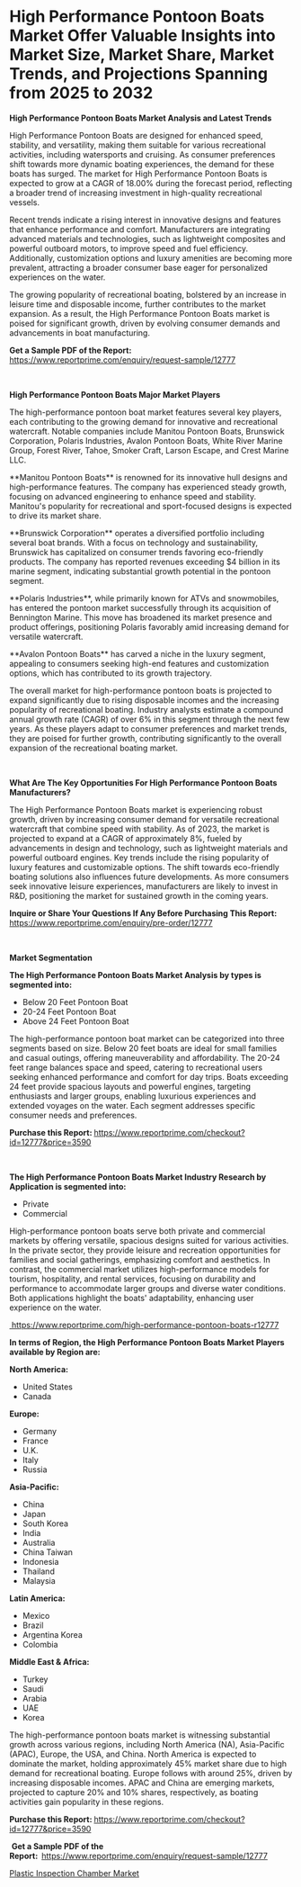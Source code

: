 <p><h1>High Performance Pontoon Boats Market Offer Valuable Insights into Market Size, Market Share, Market Trends, and Projections Spanning from 2025 to 2032</h1></p><p><strong>High Performance Pontoon Boats Market Analysis and Latest Trends</strong></p>
<p><p>High Performance Pontoon Boats are designed for enhanced speed, stability, and versatility, making them suitable for various recreational activities, including watersports and cruising. As consumer preferences shift towards more dynamic boating experiences, the demand for these boats has surged. The market for High Performance Pontoon Boats is expected to grow at a CAGR of 18.00% during the forecast period, reflecting a broader trend of increasing investment in high-quality recreational vessels.</p><p>Recent trends indicate a rising interest in innovative designs and features that enhance performance and comfort. Manufacturers are integrating advanced materials and technologies, such as lightweight composites and powerful outboard motors, to improve speed and fuel efficiency. Additionally, customization options and luxury amenities are becoming more prevalent, attracting a broader consumer base eager for personalized experiences on the water.</p><p>The growing popularity of recreational boating, bolstered by an increase in leisure time and disposable income, further contributes to the market expansion. As a result, the High Performance Pontoon Boats market is poised for significant growth, driven by evolving consumer demands and advancements in boat manufacturing.</p></p>
<p><strong>Get a Sample PDF of the Report:&nbsp;</strong> <a href="https://www.reportprime.com/enquiry/request-sample/12777?utm_campaign=2563&utm_medium=2&utm_source=Github&utm_content=ia&utm_term=19032025&utm_id=high-performance-pontoon-boats">https://www.reportprime.com/enquiry/request-sample/12777</a></p>
<p>&nbsp;</p>
<p><strong>High Performance Pontoon Boats Major Market Players</strong></p>
<p><p>The high-performance pontoon boat market features several key players, each contributing to the growing demand for innovative and recreational watercraft. Notable companies include Manitou Pontoon Boats, Brunswick Corporation, Polaris Industries, Avalon Pontoon Boats, White River Marine Group, Forest River, Tahoe, Smoker Craft, Larson Escape, and Crest Marine LLC.</p><p>**Manitou Pontoon Boats** is renowned for its innovative hull designs and high-performance features. The company has experienced steady growth, focusing on advanced engineering to enhance speed and stability. Manitou's popularity for recreational and sport-focused designs is expected to drive its market share.</p><p>**Brunswick Corporation** operates a diversified portfolio including several boat brands. With a focus on technology and sustainability, Brunswick has capitalized on consumer trends favoring eco-friendly products. The company has reported revenues exceeding $4 billion in its marine segment, indicating substantial growth potential in the pontoon segment.</p><p>**Polaris Industries**, while primarily known for ATVs and snowmobiles, has entered the pontoon market successfully through its acquisition of Bennington Marine. This move has broadened its market presence and product offerings, positioning Polaris favorably amid increasing demand for versatile watercraft. </p><p>**Avalon Pontoon Boats** has carved a niche in the luxury segment, appealing to consumers seeking high-end features and customization options, which has contributed to its growth trajectory. </p><p>The overall market for high-performance pontoon boats is projected to expand significantly due to rising disposable incomes and the increasing popularity of recreational boating. Industry analysts estimate a compound annual growth rate (CAGR) of over 6% in this segment through the next few years. As these players adapt to consumer preferences and market trends, they are poised for further growth, contributing significantly to the overall expansion of the recreational boating market.</p></p>
<p>&nbsp;</p>
<p><strong>What Are The Key Opportunities For High Performance Pontoon Boats Manufacturers?</strong></p>
<p><p>The High Performance Pontoon Boats market is experiencing robust growth, driven by increasing consumer demand for versatile recreational watercraft that combine speed with stability. As of 2023, the market is projected to expand at a CAGR of approximately 8%, fueled by advancements in design and technology, such as lightweight materials and powerful outboard engines. Key trends include the rising popularity of luxury features and customizable options. The shift towards eco-friendly boating solutions also influences future developments. As more consumers seek innovative leisure experiences, manufacturers are likely to invest in R&D, positioning the market for sustained growth in the coming years.</p></p>
<p><strong>Inquire or Share Your Questions If Any Before Purchasing This Report:</strong> <a href="https://www.reportprime.com/enquiry/pre-order/12777?utm_campaign=2563&utm_medium=2&utm_source=Github&utm_content=ia&utm_term=19032025&utm_id=high-performance-pontoon-boats">https://www.reportprime.com/enquiry/pre-order/12777</a></p>
<p>&nbsp;</p>
<p><strong>Market Segmentation</strong></p>
<p><strong>The High Performance Pontoon Boats Market Analysis by types is segmented into:</strong></p>
<p><ul><li>Below 20 Feet Pontoon Boat</li><li>20-24 Feet Pontoon Boat</li><li>Above 24 Feet Pontoon Boat</li></ul></p>
<p><p>The high-performance pontoon boat market can be categorized into three segments based on size. Below 20 feet boats are ideal for small families and casual outings, offering maneuverability and affordability. The 20-24 feet range balances space and speed, catering to recreational users seeking enhanced performance and comfort for day trips. Boats exceeding 24 feet provide spacious layouts and powerful engines, targeting enthusiasts and larger groups, enabling luxurious experiences and extended voyages on the water. Each segment addresses specific consumer needs and preferences.</p></p>
<p><strong>Purchase this Report:&nbsp;</strong><a href="https://www.reportprime.com/checkout?id=12777&price=3590&utm_campaign=2563&utm_medium=2&utm_source=Github&utm_content=ia&utm_term=19032025&utm_id=high-performance-pontoon-boats">https://www.reportprime.com/checkout?id=12777&price=3590</a></p>
<p>&nbsp;</p>
<p><strong>The High Performance Pontoon Boats Market Industry Research by Application is segmented into:</strong></p>
<p><ul><li>Private</li><li>Commercial</li></ul></p>
<p><p>High-performance pontoon boats serve both private and commercial markets by offering versatile, spacious designs suited for various activities. In the private sector, they provide leisure and recreation opportunities for families and social gatherings, emphasizing comfort and aesthetics. In contrast, the commercial market utilizes high-performance models for tourism, hospitality, and rental services, focusing on durability and performance to accommodate larger groups and diverse water conditions. Both applications highlight the boats' adaptability, enhancing user experience on the water.</p></p>
<p><a href="https://www.reportprime.com/high-performance-pontoon-boats-r12777?utm_campaign=2563&utm_medium=2&utm_source=Github&utm_content=ia&utm_term=19032025&utm_id=high-performance-pontoon-boats">&nbsp;https://www.reportprime.com/high-performance-pontoon-boats-r12777</a></p>
<p><strong>In terms of Region, the High Performance Pontoon Boats Market Players available by Region are:</strong></p>
<p>
    <p> <strong> North America: </strong>
        <ul>
            <li>United States</li>
            <li>Canada</li>
        </ul>
        </p> 
    <p> <strong> Europe: </strong>
        <ul>
            <li>Germany</li>
            <li>France</li>
            <li>U.K.</li>
            <li>Italy</li>
            <li>Russia</li>
        </ul>
        </p> 
    <p> <strong> Asia-Pacific: </strong>
        <ul>
            <li>China</li>
            <li>Japan</li>
            <li>South Korea</li>
            <li>India</li>
            <li>Australia</li>
            <li>China Taiwan</li>
            <li>Indonesia</li>
            <li>Thailand</li>
            <li>Malaysia</li>
        </ul>
        </p> 
    <p> <strong> Latin America: </strong>
        <ul>
            <li>Mexico</li>
            <li>Brazil</li>
            <li>Argentina Korea</li>
            <li>Colombia</li>
        </ul>
        </p> 
    <p> <strong> Middle East & Africa: </strong>
        <ul>
            <li>Turkey</li>
            <li>Saudi</li>
            <li>Arabia</li>
            <li>UAE</li>
            <li>Korea</li>
        </ul>
    </p>
    </p>
<p><p>The high-performance pontoon boats market is witnessing substantial growth across various regions, including North America (NA), Asia-Pacific (APAC), Europe, the USA, and China. North America is expected to dominate the market, holding approximately 45% market share due to high demand for recreational boating. Europe follows with around 25%, driven by increasing disposable incomes. APAC and China are emerging markets, projected to capture 20% and 10% shares, respectively, as boating activities gain popularity in these regions.</p></p>
<p><strong>Purchase this Report: </strong><a href="https://www.reportprime.com/checkout?id=12777&price=3590&utm_campaign=2563&utm_medium=2&utm_source=Github&utm_content=ia&utm_term=19032025&utm_id=high-performance-pontoon-boats">https://www.reportprime.com/checkout?id=12777&price=3590</a></p>
<p>&nbsp;<strong>Get a Sample PDF of the Report:&nbsp;&nbsp;</strong><a href="https://www.reportprime.com/enquiry/request-sample/12777?utm_campaign=2563&utm_medium=2&utm_source=Github&utm_content=ia&utm_term=19032025&utm_id=high-performance-pontoon-boats">https://www.reportprime.com/enquiry/request-sample/12777</a></p>
<p><strong></strong></p>
<p><p><a href="https://github.com/ChiragRP21/Market-Research-Report-List-7/blob/main/plastic-inspection-chamber-market.md?utm_campaign=2563&utm_medium=2&utm_source=Github&utm_content=ia&utm_term=19032025&utm_id=high-performance-pontoon-boats">Plastic Inspection Chamber Market</a></p></p>